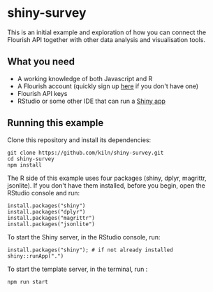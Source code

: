# shiny-survey
This is an initial example and exploration of how you can connect the Flourish API together with other data analysis and visualisation tools.

## What you need
* A working knowledge of both Javascript and R
* A Flourish account (quickly sign up [here](https://app.flourish.studio/register) if you don't have one)
* Flourish API keys
* RStudio or some other IDE that can run a [Shiny app](https://shiny.rstudio.com/tutorial/written-tutorial/lesson1/)

## Running this example
Clone this repository and install its dependencies:
```
git clone https://github.com/kiln/shiny-survey.git
cd shiny-survey
npm install
```

The R side of this example uses four packages (shiny, dplyr, magrittr, jsonlite). If you don't have them installed, before you begin, open the RStudio console and run:
```
install.packages("shiny")
install.packages("dplyr")
install.packages("magrittr")
install.packages("jsonlite")
```

To start the Shiny server, in the RStudio console, run:
```
install.packages("shiny"); # if not already installed
shiny::runApp(".")
```

To start the template server, in the terminal, run :
```
npm run start
```
